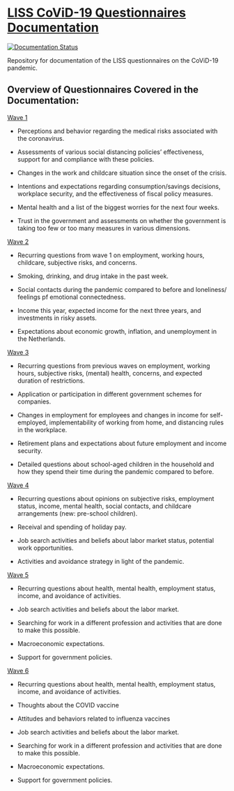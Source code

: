 # [LISS CoViD-19 Questionnaires Documentation](https://liss-covid-19-questionnaires-documentation.readthedocs.io/en/latest/) 

[![Documentation Status](https://readthedocs.org/projects/liss-covid-19-questionnaires-documentation/badge/?version=latest)](https://liss-covid-19-questionnaires-documentation.readthedocs.io/en/latest/?badge=latest)

Repository for documentation of the LISS questionnaires on the CoViD-19 pandemic. 

Overview of Questionnaires Covered in the Documentation:
-----------------------------------------------------------

[Wave 1](https://liss-covid-19-questionnaires-documentation.readthedocs.io/en/latest/wave-1/index.html)

- Perceptions and behavior regarding the medical risks associated with the coronavirus.

- Assessments of various social distancing policies’ effectiveness, support for and compliance with these policies.

- Changes in the work and childcare situation since the onset of the crisis.

- Intentions and expectations regarding consumption/savings decisions, workplace security, and the effectiveness of fiscal policy measures.

- Mental health and a list of the biggest worries for the next four weeks.

- Trust in the government and assessments on whether the government is taking too few or too many measures in various dimensions.


[Wave 2](https://liss-covid-19-questionnaires-documentation.readthedocs.io/en/latest/wave-2/index.html)

- Recurring questions from wave 1 on employment, working hours, childcare, subjective risks, and concerns.

- Smoking, drinking, and drug intake in the past week.

- Social contacts during the pandemic compared to before and loneliness/ feelings pf emotional connectedness.

- Income this year, expected income for the next three years, and investments in risky assets.

- Expectations about economic growth, inflation, and unemployment in the Netherlands.

[Wave 3](https://liss-covid-19-questionnaires-documentation.readthedocs.io/en/latest/wave-3/index.html)

- Recurring questions from previous waves on employment, working hours, subjective risks, (mental) health, concerns, and expected duration of restrictions.

- Application or participation in different government schemes for companies.

- Changes in employment for employees and changes in income for self-employed, implementability of working from home, and distancing rules in the workplace.

- Retirement plans and expectations about future employment and income security.

- Detailed questions about school-aged children in the household and how they spend their time during the pandemic compared to before.


[Wave 4](https://liss-covid-19-questionnaires-documentation.readthedocs.io/en/latest/wave-4/index.html)

- Recurring questions about opinions on subjective risks, employment status, income, mental health, social contacts, and childcare arrangements (new: pre-school children).

- Receival and spending of holiday pay.

- Job search activities and beliefs about labor market status, potential work opportunities.

- Activities and avoidance strategy in light of the pandemic.


[Wave 5](https://liss-covid-19-questionnaires-documentation.readthedocs.io/en/latest/wave-5/index.html)

- Recurring questions about health, mental health, employment status, income, and avoidance of activities.

- Job search activities and beliefs about the labor market.

- Searching for work in a different profession and activities that are done to make this possible.

- Macroeconomic expectations.

- Support for government policies.

[Wave 6](https://liss-covid-19-questionnaires-documentation.readthedocs.io/en/latest/wave-6/index.html)

- Recurring questions about health, mental health, employment status, income, and avoidance of activities.

- Thoughts about the COVID vaccine

- Attitudes and behaviors related to influenza vaccines

- Job search activities and beliefs about the labor market.

- Searching for work in a different profession and activities that are done to make this possible.

- Macroeconomic expectations.

- Support for government policies.

